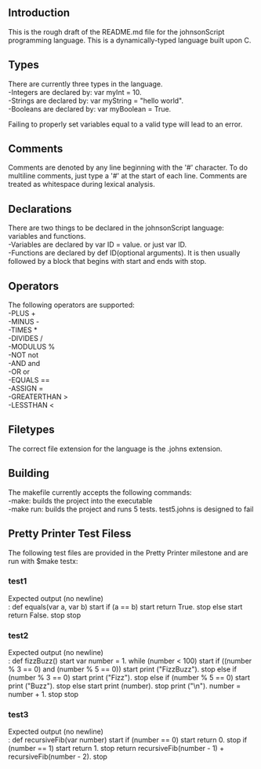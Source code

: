 <h2>Introduction</h2>
This is the rough draft of the README.md file for the johnsonScript programming language.
This is a dynamically-typed language built upon C.

<h2>Types</h2>
There are currently three types in the language.<br/>
-Integers are declared by: var myInt = 10.<br/>
-Strings are declared by: var myString = "hello world".<br/>
-Booleans are declared by: var myBoolean = True.<br/>

Failing to properly set variables equal to a valid type will lead to an error.

<h2>Comments</h2>
Comments are denoted by any line beginning with the '#' character. To do multiline comments, just type a '#' at the start of each line.
Comments are treated as whitespace during lexical analysis.

<h2>Declarations</h2>
There are two things to be declared in the johnsonScript language: variables and functions.<br/>
-Variables are declared by var ID = value. or just var ID.<br/>
-Functions are declared by def ID(optional arguments). It is then usually followed by a block that begins with start and ends with stop.<br/>

<h2>Operators</h2>
The following operators are supported:<br/>
-PLUS +<br/>
-MINUS -<br/>
-TIMES * <br/>
-DIVIDES / <br/> 
-MODULUS % <br/>
-NOT not <br/>
-AND and <br/>
-OR or <br/>
-EQUALS == <br/>
-ASSIGN = <br/>
-GREATERTHAN > <br/>
-LESSTHAN < <br/>

<h2>Filetypes</h2>
The correct file extension for the language is the .johns extension.

<h2>Building</h2>
The makefile currently accepts the following commands:<br/>
-make: builds the project into the executable<br/>
-make run: builds the project and runs 5 tests. test5.johns is designed to fail

<h2> Pretty Printer Test Filess </h2>
The following test files are provided in the Pretty Printer milestone and are run with $make testx:<br/>

<h3> test1 </h3>
Expected output (no newline) <br/>:
def equals(var a, var b) start if (a == b) start return True.  stop else  
start return False.  stop  stop 

<h3> test2 </h3>
Expected output (no newline) <br/>:
def fizzBuzz() start var number = 1. while (number < 100) start if 
((number % 3 == 0) and (number % 5 == 0)) start print ("FizzBuzz").  
stop else if (number % 3 == 0) start print ("Fizz").  stop else if 
(number % 5 == 0) start print ("Buzz").  stop else  start print (number).  stop 
print ("\n"). number = number + 1.  stop  stop 

<h3> test3 </h3>
Expected output (no newline) <br/>:
def recursiveFib(var number) start if (number == 0) start return 0.  
stop if (number == 1) start return 1.  stop return 
recursiveFib(number - 1) + recursiveFib(number - 2).  stop 
